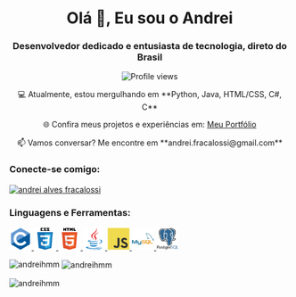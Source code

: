 <h1 align="center">Olá 👋, Eu sou o Andrei</h1> <h3 align="center">Desenvolvedor dedicado e entusiasta de tecnologia, direto do Brasil</h3> <p align="center"> <img src="https://komarev.com/ghpvc/?username=andreihmm&color=blue" alt="Profile views" /> </p> <p align="center"> 💻 Atualmente, estou mergulhando em **Python, Java, HTML/CSS, C#, C** </p> <p align="center"> 🌐 Confira meus projetos e experiências em: <a href="https://andreihmm.github.io/meuCurriculo/">Meu Portfólio</a> </p> <p align="center"> 📫 Vamos conversar? Me encontre em **andrei.fracalossi@gmail.com** </p>
<h3 align="left">Conecte-se comigo:</h3> <p align="left"> <a href="https://linkedin.com/in/andrei-alves-fracalossi" target="_blank"> <img align="center" src="https://raw.githubusercontent.com/rahuldkjain/github-profile-readme-generator/master/src/images/icons/Social/linked-in-alt.svg" alt="andrei alves fracalossi" height="30" width="40" /> </a> </p> <h3 align="left">Linguagens e Ferramentas:</h3> <p align="left"> <a href="https://www.cprogramming.com/" target="_blank"> <img src="https://raw.githubusercontent.com/devicons/devicon/master/icons/c/c-original.svg" alt="C" width="40" height="40" /> </a> <a href="https://www.w3schools.com/css/" target="_blank"> <img src="https://raw.githubusercontent.com/devicons/devicon/master/icons/css3/css3-original-wordmark.svg" alt="CSS3" width="40" height="40" /> </a> <a href="https://www.w3.org/html/" target="_blank"> <img src="https://raw.githubusercontent.com/devicons/devicon/master/icons/html5/html5-original-wordmark.svg" alt="HTML5" width="40" height="40" /> </a> <a href="https://www.java.com" target="_blank"> <img src="https://raw.githubusercontent.com/devicons/devicon/master/icons/java/java-original.svg" alt="Java" width="40" height="40" /> </a> <a href="https://developer.mozilla.org/en-US/docs/Web/JavaScript" target="_blank"> <img src="https://raw.githubusercontent.com/devicons/devicon/master/icons/javascript/javascript-original.svg" alt="JavaScript" width="40" height="40" /> </a> <a href="https://www.mysql.com/" target="_blank"> <img src="https://raw.githubusercontent.com/devicons/devicon/master/icons/mysql/mysql-original-wordmark.svg" alt="MySQL" width="40" height="40" /> </a> <a href="https://www.postgresql.org" target="_blank"> <img src="https://raw.githubusercontent.com/devicons/devicon/master/icons/postgresql/postgresql-original-wordmark.svg" alt="PostgreSQL" width="40" height="40" /> </a> </p>
<p><img align="left" src="https://github-readme-stats.vercel.app/api/top-langs?username=andreihmm&show_icons=true&locale=pt-br&layout=compact&theme=dark" alt="andreihmm" /></p> <p>&nbsp;<img align="center" src="https://github-readme-stats.vercel.app/api?username=andreihmm&show_icons=true&locale=pt-br&theme=dark" alt="andreihmm" /></p> <p><img align="center" src="https://github-readme-streak-stats.herokuapp.com/?user=andreihmm&theme=dark" alt="andreihmm" /></p>
